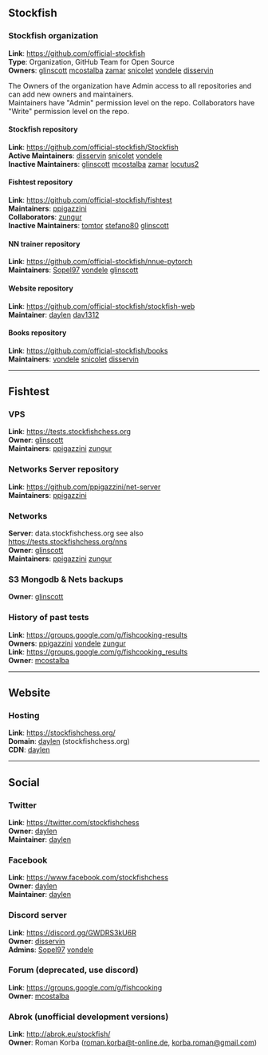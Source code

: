 ﻿## Stockfish

### Stockfish organization

**Link**: https://github.com/official-stockfish  
**Type**: Organization, GitHub Team for Open Source  
**Owners**: [glinscott] [mcostalba] [zamar] [snicolet] [vondele] [disservin]

The Owners of the organization have Admin access to all repositories and can add new owners and maintainers.  
Maintainers have "Admin" permission level on the repo.
Collaborators have "Write" permission level on the repo.

#### Stockfish repository

**Link**: https://github.com/official-stockfish/Stockfish  
**Active Maintainers**: [disservin] [snicolet] [vondele]  
**Inactive Maintainers**: [glinscott] [mcostalba] [zamar] [locutus2]

#### Fishtest repository

**Link**: https://github.com/official-stockfish/fishtest  
**Maintainers**: [ppigazzini]  
**Collaborators**: [zungur]  
**Inactive Maintainers**: [tomtor] [stefano80] [glinscott]

#### NN trainer repository

**Link**: https://github.com/official-stockfish/nnue-pytorch  
**Maintainers**: [Sopel97] [vondele] [glinscott]

#### Website repository

**Link**: https://github.com/official-stockfish/stockfish-web  
**Maintainer**: [daylen] [dav1312]

#### Books repository

**Link**: https://github.com/official-stockfish/books  
**Maintainers**: [vondele] [snicolet] [disservin]

---

## Fishtest

### VPS

**Link**: https://tests.stockfishchess.org  
**Owner**: [glinscott]  
**Maintainers**: [ppigazzini] [zungur]

### Networks Server repository

**Link**: https://github.com/ppigazzini/net-server  
**Maintainers**: [ppigazzini]  

### Networks

**Server**: data.stockfishchess.org see also https://tests.stockfishchess.org/nns  
**Owner**: [glinscott]  
**Maintainers**: [ppigazzini] [zungur]

### S3 Mongodb & Nets backups

**Owner**: [glinscott]

### History of past tests

**Link**: https://groups.google.com/g/fishcooking-results  
**Owners**: [ppigazzini] [vondele] [zungur]  
**Link**: https://groups.google.com/g/fishcooking_results  
**Owner**: [mcostalba]

---

## Website

### Hosting

**Link**: https://stockfishchess.org/  
**Domain**: [daylen] (stockfishchess.org)  
**CDN**: [daylen]

---

## Social

### Twitter

**Link**: https://twitter.com/stockfishchess  
**Owner**: [daylen]  
**Maintainer**: [daylen]

### Facebook

**Link**: https://www.facebook.com/stockfishchess  
**Owner**: [daylen]  
**Maintainer**: [daylen]

### Discord server

**Link**: https://discord.gg/GWDRS3kU6R  
**Owner**: [disservin]  
**Admins**: [Sopel97] [vondele]

### Forum (deprecated, use discord)

**Link**: https://groups.google.com/g/fishcooking  
**Owner**: [mcostalba]

### Abrok (unofficial development versions)

**Link**: http://abrok.eu/stockfish/  
**Owner**: Roman Korba ([roman.korba@t-online.de](mailto:roman.korba@t-online.de), [korba.roman@gmail.com](mailto:korba.roman@gmail.com))

[glinscott]: https://github.com/glinscott
[mcostalba]: https://github.com/mcostalba
[zamar]: https://github.com/zamar
[snicolet]: https://github.com/snicolet
[vondele]: https://github.com/vondele
[Disservin]: https://github.com/Disservin
[ppigazzini]: https://github.com/ppigazzini
[tomtor]: https://github.com/tomtor
[stefano80]: https://github.com/stefano80
[Sopel97]: https://github.com/Sopel97
[zungur]: https://github.com/zungur
[daylen]: https://github.com/daylen
[locutus2]: https://github.com/locutus2
[noobpwnftw]: https://github.com/noobpwnftw
[dav1312]: https://github.com/dav1312
